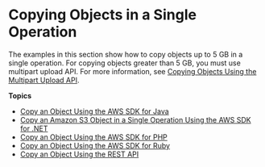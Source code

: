 # Copying Objects in a Single Operation<a name="CopyingObjectsUsingAPIs"></a>

The examples in this section show how to copy objects up to 5 GB in a single operation\. For copying objects greater than 5 GB, you must use multipart upload API\. For more information, see [Copying Objects Using the Multipart Upload API](CopyingObjctsMPUapi.md)\.

**Topics**
+ [Copy an Object Using the AWS SDK for Java](CopyingObjectUsingJava.md)
+ [Copy an Amazon S3 Object in a Single Operation Using the AWS SDK for \.NET](CopyingObjectUsingNetSDK.md)
+ [Copy an Object Using the AWS SDK for PHP](CopyingObjectUsingPHP.md)
+ [Copy an Object Using the AWS SDK for Ruby](CopyingObjectUsingRuby.md)
+ [Copy an Object Using the REST API](CopyingObjectUsingREST.md)
